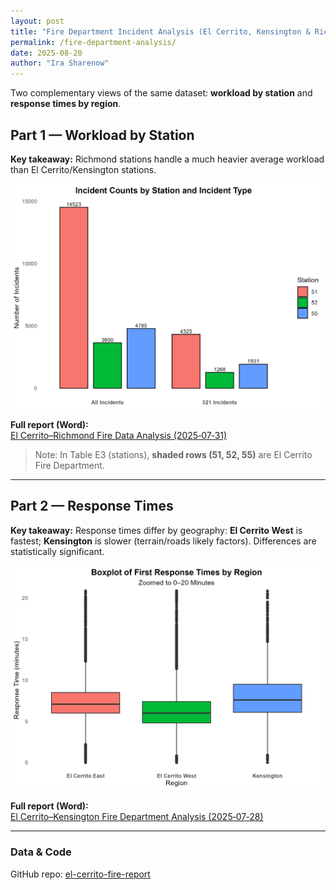 ```yaml
---
layout: post
title: "Fire Department Incident Analysis (El Cerrito, Kensington & Richmond, 2024)"
permalink: /fire-department-analysis/
date: 2025-08-20
author: "Ira Sharenow"
---
```



Two complementary views of the same dataset: **workload by station** and **response times by region**.

## Part 1 — Workload by Station
**Key takeaway:** Richmond stations handle a much heavier average workload than El Cerrito/Kensington stations.

![Station Counts (bar chart by station)](https://raw.githubusercontent.com/IraSharenow100/el-cerrito-fire-report/main/bar_incident_counts_by_station.png)

**Full report (Word):**  
[El Cerrito–Richmond Fire Data Analysis (2025‑07‑31)](https://github.com/IraSharenow100/el-cerrito-fire-report/raw/main/El_Cerrito_Richmond_FD_Analysis_20250731.docx)

> Note: In Table E3 (stations), **shaded rows (51, 52, 55)** are El Cerrito Fire Department.

---

## Part 2 — Response Times
**Key takeaway:** Response times differ by geography: **El Cerrito West** is fastest; **Kensington** is slower (terrain/roads likely factors). Differences are statistically significant.

![Response Times (boxplot 0–20 minutes)](https://raw.githubusercontent.com/IraSharenow100/el-cerrito-fire-report/main/boxplot_response_times_by_region.png)

**Full report (Word):**  
[El Cerrito–Kensington Fire Department Analysis (2025‑07‑28)](https://github.com/IraSharenow100/el-cerrito-fire-report/raw/main/El-Cerrito-Fire-Department-Analysis-20250728.docx)

---

### Data & Code
GitHub repo: [el-cerrito-fire-report](https://github.com/IraSharenow100/el-cerrito-fire-report)
